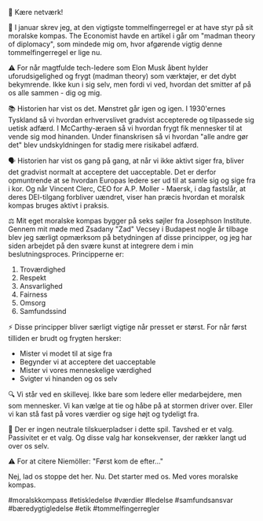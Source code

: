 🤝 Kære netværk!

🎯 I januar skrev jeg, at den vigtigste tommelfingerregel er at have styr på sit moralske kompas. The Economist havde en artikel i går om "madman theory of diplomacy", som  mindede mig om, hvor afgørende vigtig denne tommelfingerregel er lige nu.

⚠️ For når magtfulde tech-ledere som Elon Musk åbent hylder uforudsigelighed og frygt (madman theory) som værktøjer, er det dybt bekymrende. Ikke kun i sig selv, men fordi vi ved, hvordan det smitter af på os alle sammen - dig og mig.

📚 Historien har vist os det. Mønstret går igen og igen. I 1930'ernes Tyskland så vi hvordan erhvervslivet gradvist accepterede og tilpassede sig uetisk adfærd. I McCarthy-æraen så vi hvordan frygt fik mennesker til at vende sig mod hinanden. Under finanskrisen så vi hvordan "alle andre gør det" blev undskyldningen for stadig mere risikabel adfærd.

🗣️ Historien har vist os gang på gang, at når vi ikke aktivt siger fra, bliver det gradvist normalt at acceptere det uacceptable. Det er derfor opmuntrende at se hvordan Europas ledere ser ud til at samle sig og sige fra i kor. Og når Vincent Clerc, CEO for A.P. Moller - Maersk, i dag fastslår, at deres DEI-tilgang forbliver uændret, viser han præcis hvordan et moralsk kompas bruges aktivt i praksis.

⚖️ Mit eget moralske kompas bygger på seks søjler fra Josephson Institute. Gennem mit møde med Zsadany "Zad" Vecsey i Budapest nogle år tilbage blev jeg særligt opmærksom på betydningen af disse principper, og jeg har siden arbejdet på den svære kunst at integrere dem i min beslutningsproces. Principperne er:
1. Troværdighed
2. Respekt
3. Ansvarlighed
4. Fairness
5. Omsorg
6. Samfundssind

⚡ Disse principper bliver særligt vigtige når presset er størst. For når først tilliden er brudt og frygten hersker:
- Mister vi modet til at sige fra
- Begynder vi at acceptere det uacceptable
- Mister vi vores menneskelige værdighed
- Svigter vi hinanden og os selv

🔍 Vi står ved en skillevej. Ikke bare som ledere eller medarbejdere, men som mennesker. Vi kan vælge at tie og håbe på at stormen driver over. Eller vi kan stå fast på vores værdier og sige højt og  tydeligt fra.

💭 Der er ingen neutrale tilskuerpladser i dette spil. Tavshed er et valg. Passivitet er et valg. Og disse valg har konsekvenser, der rækker langt ud over os selv.

⚠️ For at citere Niemöller: "Først kom de efter..."

Nej, lad os stoppe det her. Nu. Det starter med os. Med vores moralske kompas.

#moralskkompass #etiskledelse #værdier #ledelse #samfundsansvar #bæredygtigledelse #etik #tommelfingerregler
